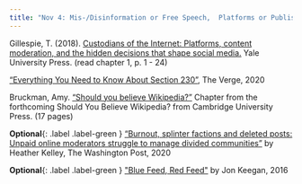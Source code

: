 ```yaml
---
title: "Nov 4: Mis-/Disinformation or Free Speech,  Platforms or Publisher?"
---
```


Gillespie, T. (2018). [Custodians of the Internet: Platforms, content moderation, and the hidden decisions that shape social media.](https://drive.google.com/file/d/10ErZs8_6KcieE7xsPaIovrtPXT4pwwiZ/view?usp=sharing) Yale University Press. (read chapter 1, p. 1 - 24)


[“Everything You Need to Know About Section 230”](https://www.theverge.com/2020/3/3/21144678/section-230-explained-internet-speech-law-definition-guide-free-moderation), The Verge, 2020 

Bruckman, Amy. [“Should you believe Wikipedia?”](https://www.cc.gatech.edu/~asb/bruckman-believe-wikipedia-draft2020.pdf) Chapter from the forthcoming Should You Believe Wikipedia? from Cambridge University Press. (17 pages)

**Optional**{: .label .label-green } [“Burnout, splinter factions and deleted posts: Unpaid online moderators struggle to manage divided communities”](https://www.washingtonpost.com/technology/2020/08/25/volunteer-moderators-2020/) by Heather Kelley, The Washington Post, 2020


**Optional**{: .label .label-green } ["Blue Feed, Red Feed"](https://graphics.wsj.com/blue-feed-red-feed/) by Jon Keegan, 2016
